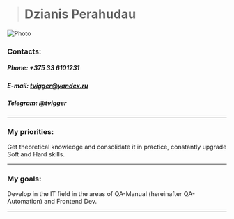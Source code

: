   > # __Dzianis Perahudau__


![Photo](https://i.ibb.co/tJbS2DV/IMG-20220824-085738999999.jpg)

### **Contacts:**

##### *Phone: +375 33 6101231*

##### *E-mail: tvigger@yandex.ru*

##### *Telegram: @tvigger*

***

### __My priorities:__ 
 Get theoretical knowledge and consolidate it in practice, constantly upgrade Soft and Hard skills.

***

### __My goals:__
 Develop in the IT field in the areas of QA-Manual (hereinafter QA-Automation) and Frontend Dev. 

***
